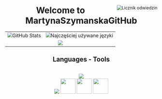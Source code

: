 <div align="center">
<img size = "50px" align= "right" src="https://komarev.com/ghpvc/?username=MartynaSzymanskaGitHub&color=blue" alt="Licznik odwiedzin"/>
<h1  align="center" size ="30px"> Welcome to  MartynaSzymanskaGitHub </h1>
<table align="center" <table align="center" border="0" cellspacing="0" cellpadding="0">
  <tr>
    <td>
      <img src="https://github-readme-stats.vercel.app/api?username=MartynaSzymanskaGitHub&show_icons=true&theme=radical" alt="GitHub Stats"/>
    </td>
    <td>
      <img src="https://github-readme-stats.vercel.app/api/top-langs/?username=MartynaSzymanskaGitHub&layout=compact&theme=radical" alt="Najczęściej używane języki"/>
    </td></tr>
  <tr>
    <td colspan="2" align="center">
      <img  src="https://streak-stats.demolab.com/?user=MartynaSzymanskaGitHub&theme=radical" >
    </td>
  </tr>
</table>
</div>

<h2 align="center"> Languages - Tools </h2>
<br/>
<div align="center">
  <img src="https://skillicons.dev/icons?i=react,bootstrap,html,css,vscode,github,figma,git" /> 
  <br>
  <img src="https://skillicons.dev/icons?i=c,java,mysql,nodejs,python,javascript" />
  <img src="https://cdn.jsdelivr.net/gh/devicons/devicon/icons/dot-net/dot-net-original.svg" width="50px"/>
  <img src="https://cdn.jsdelivr.net/gh/devicons/devicon/icons/oracle/oracle-original.svg" width="50px"/>
  <img src="https://cdn.jsdelivr.net/gh/devicons/devicon/icons/microsoftsqlserver/microsoftsqlserver-plain.svg" width="50px"/>
  <br>
</div>
